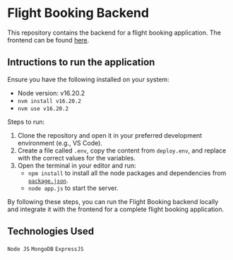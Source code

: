 # Flight Booking Backend

This repository contains the backend for a flight booking application. The frontend can be found [here](https://github.com/tanishabisht/Fullstack-FlightBookingFrontend).

## Intructions to run the application

Ensure you have the following installed on your system:
- Node version: v16.20.2
- `nvm install v16.20.2`
- `nvm use v16.20.2`

Steps to run:
1. Clone the repository and open it in your preferred development environment (e.g., VS Code).
2. Create a file called `.env`, copy the content from `deploy.env`, and replace with the correct values for the variables.
3. Open the terminal in your editor and run:
   - `npm install` to install all the node packages and dependencies from [`package.json`](/package.json).
   - `node app.js` to start the server.

By following these steps, you can run the Flight Booking backend locally and integrate it with the frontend for a complete flight booking application.

## Technologies Used
`Node JS` `MongoDB` `ExpressJS`


